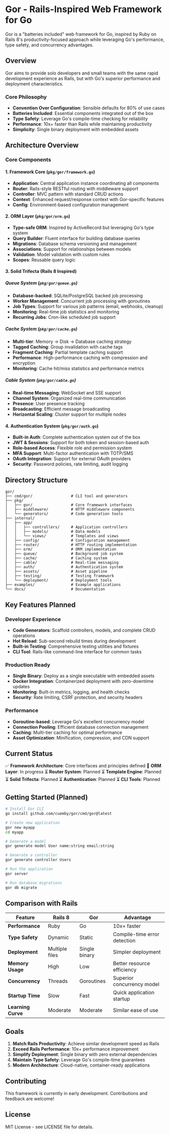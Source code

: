 # Gor - Rails-Inspired Web Framework for Go

Gor is a "batteries included" web framework for Go, inspired by Ruby on Rails 8's productivity-focused approach while leveraging Go's performance, type safety, and concurrency advantages.

## Overview

Gor aims to provide solo developers and small teams with the same rapid development experience as Rails, but with Go's superior performance and deployment characteristics.

### Core Philosophy

- **Convention Over Configuration**: Sensible defaults for 80% of use cases
- **Batteries Included**: Essential components integrated out of the box
- **Type Safety**: Leverage Go's compile-time checking for reliability
- **Performance**: 10x+ faster than Rails while maintaining productivity
- **Simplicity**: Single binary deployment with embedded assets

## Architecture Overview

### Core Components

#### 1. Framework Core (`pkg/gor/framework.go`)
- **Application**: Central application instance coordinating all components
- **Router**: Rails-style RESTful routing with middleware support
- **Controller**: MVC pattern with standard CRUD actions
- **Context**: Enhanced request/response context with Gor-specific features
- **Config**: Environment-based configuration management

#### 2. ORM Layer (`pkg/gor/orm.go`)
- **Type-safe ORM**: Inspired by ActiveRecord but leveraging Go's type system
- **Query Builder**: Fluent interface for building database queries
- **Migrations**: Database schema versioning and management
- **Associations**: Support for relationships between models
- **Validation**: Model validation with custom rules
- **Scopes**: Reusable query logic

#### 3. Solid Trifecta (Rails 8 Inspired)

##### Queue System (`pkg/gor/queue.go`)
- **Database-backed**: SQLite/PostgreSQL backed job processing
- **Worker Management**: Concurrent job processing with goroutines
- **Job Types**: Support for various job patterns (email, webhooks, cleanup)
- **Monitoring**: Real-time job statistics and monitoring
- **Recurring Jobs**: Cron-like scheduled job support

##### Cache System (`pkg/gor/cache.go`)
- **Multi-tier**: Memory → Disk → Database caching strategy
- **Tagged Caching**: Group invalidation with cache tags
- **Fragment Caching**: Partial template caching support
- **Performance**: High-performance caching with compression and encryption
- **Monitoring**: Cache hit/miss statistics and performance metrics

##### Cable System (`pkg/gor/cable.go`)
- **Real-time Messaging**: WebSocket and SSE support
- **Channel System**: Organized real-time communication
- **Presence**: User presence tracking
- **Broadcasting**: Efficient message broadcasting
- **Horizontal Scaling**: Cluster support for multiple nodes

#### 4. Authentication System (`pkg/gor/auth.go`)
- **Built-in Auth**: Complete authentication system out of the box
- **JWT & Sessions**: Support for both token and session-based auth
- **Role-based Access**: Flexible role and permission system
- **MFA Support**: Multi-factor authentication with TOTP/SMS
- **OAuth Integration**: Support for external OAuth providers
- **Security**: Password policies, rate limiting, audit logging

## Directory Structure

```
gor/
├── cmd/gor/                 # CLI tool and generators
├── pkg/
│   ├── gor/                 # Core framework interfaces
│   ├── middleware/          # HTTP middleware components
│   └── generators/          # Code generation tools
├── internal/
│   ├── app/
│   │   ├── controllers/     # Application controllers
│   │   ├── models/          # Data models
│   │   └── views/           # Templates and views
│   ├── config/              # Configuration management
│   ├── router/              # HTTP routing implementation
│   ├── orm/                 # ORM implementation
│   ├── queue/               # Background job system
│   ├── cache/               # Caching system
│   ├── cable/               # Real-time messaging
│   ├── auth/                # Authentication system
│   ├── assets/              # Asset pipeline
│   ├── testing/             # Testing framework
│   └── deployment/          # Deployment tools
├── examples/                # Example applications
└── docs/                    # Documentation
```

## Key Features Planned

### Developer Experience
- **Code Generators**: Scaffold controllers, models, and complete CRUD operations
- **Hot Reload**: Sub-second rebuild times during development
- **Built-in Testing**: Comprehensive testing utilities and fixtures
- **CLI Tool**: Rails-like command-line interface for common tasks

### Production Ready
- **Single Binary**: Deploy as a single executable with embedded assets
- **Docker Integration**: Containerized deployment with zero-downtime updates
- **Monitoring**: Built-in metrics, logging, and health checks
- **Security**: Rate limiting, CSRF protection, and security headers

### Performance
- **Goroutine-based**: Leverage Go's excellent concurrency model
- **Connection Pooling**: Efficient database connection management
- **Caching**: Multi-tier caching for optimal performance
- **Asset Optimization**: Minification, compression, and CDN support

## Current Status

✅ **Framework Architecture**: Core interfaces and principles defined
🔄 **ORM Layer**: In progress
⏳ **Router System**: Planned
⏳ **Template Engine**: Planned
⏳ **Solid Trifecta**: Planned
⏳ **Authentication**: Planned
⏳ **CLI Tools**: Planned

## Getting Started (Planned)

```bash
# Install Gor CLI
go install github.com/cuemby/gor/cmd/gor@latest

# Create new application
gor new myapp
cd myapp

# Generate a model
gor generate model User name:string email:string

# Generate a controller
gor generate controller Users

# Run the application
gor server

# Run database migrations
gor db migrate
```

## Comparison with Rails

| Feature | Rails 8 | Gor | Advantage |
|---------|---------|-----|-----------|
| **Performance** | Ruby | Go | 10x+ faster |
| **Type Safety** | Dynamic | Static | Compile-time error detection |
| **Deployment** | Multiple files | Single binary | Simpler deployment |
| **Memory Usage** | High | Low | Better resource efficiency |
| **Concurrency** | Threads | Goroutines | Superior concurrency model |
| **Startup Time** | Slow | Fast | Quick application startup |
| **Learning Curve** | Moderate | Moderate | Similar ease of use |

## Goals

1. **Match Rails Productivity**: Achieve similar development speed as Rails
2. **Exceed Rails Performance**: 10x+ performance improvement
3. **Simplify Deployment**: Single binary with zero external dependencies
4. **Maintain Type Safety**: Leverage Go's compile-time guarantees
5. **Modern Architecture**: Cloud-native, container-ready applications

## Contributing

This framework is currently in early development. Contributions and feedback are welcome!

## License

MIT License - see LICENSE file for details.
